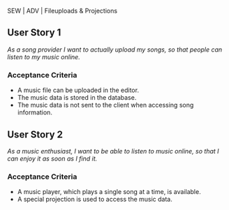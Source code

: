 SEW | ADV | Fileuploads & Projections

## User Story 1
*As a song provider I want to actually upload my songs, so that people can listen to my music online.*

### Acceptance Criteria
- A music file can be uploaded in the editor.
- The music data is stored in the database.
- The music data is not sent to the client when accessing song information.


## User Story 2
*As a music enthusiast, I want to be able to listen to music online, so that I can enjoy it as soon as I find it.*

### Acceptance Criteria
- A music player, which plays a single song at a time, is available.
- A special projection is used to access the music data.
